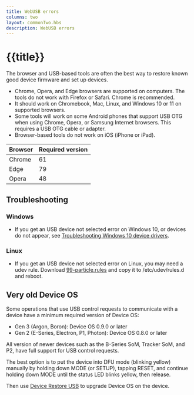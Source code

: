 ```yaml
---
title: WebUSB errors
columns: two
layout: commonTwo.hbs
description: WebUSB errors
---
```


# {{title}}

The browser and USB-based tools are often the best way to restore known good device firmware and set up devices.

- Chrome, Opera, and Edge browsers are supported on computers. The tools do not work with Firefox or Safari. Chrome is recommended.
- It should work on Chromebook, Mac, Linux, and Windows 10 or 11 on supported browsers.
- Some tools will work on some Android phones that support USB OTG when using Chrome, Opera, or Samsung Internet browsers. This requires a USB OTG cable or adapter.
- Browser-based tools do not work on iOS (iPhone or iPad).

| Browser | Required version |
| :--- | :--- |
| Chrome | 61 |
| Edge | 79 |
| Opera | 48 |


## Troubleshooting

### Windows

- If you get an USB device not selected error on Windows 10, or devices do not appear, see [Troubleshooting Windows 10 device drivers](/troubleshooting/guides/build-tools-troubleshooting/win10-device-drivers/).


### Linux

- If you get an USB device not selected error on Linux, you may need a udev rule. Download [99-particle.rules](/assets/files/50-particle.rules) and copy it to /etc/udev/rules.d and reboot.

## Very old Device OS

Some operations that use USB control requests to communicate with a device have a minimum required version of Device OS:

- Gen 3 (Argon, Boron): Device OS 0.9.0 or later
- Gen 2 (E-Series, Electron, P1, Photon): Device OS 0.8.0 or later

All version of newer devices such as the B-Series SoM, Tracker SoM, and P2, have full support for USB control requests.

The best option is to put the device into DFU mode (blinking yellow) manually by holding down MODE (or SETUP), tapping RESET, and continue holding down MODE until the status LED blinks yellow, then release.

Then use [Device Restore USB](/tools/device-restore/device-restore-usb/) to upgrade Device OS on the device.




